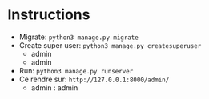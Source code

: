 # Instructions

* Migrate: `python3 manage.py migrate`
* Create super user: `python3 manage.py createsuperuser`
  * admin
  * admin
* Run: `python3 manage.py runserver`
* Ce rendre sur: `http://127.0.0.1:8000/admin/`
  * admin : admin
